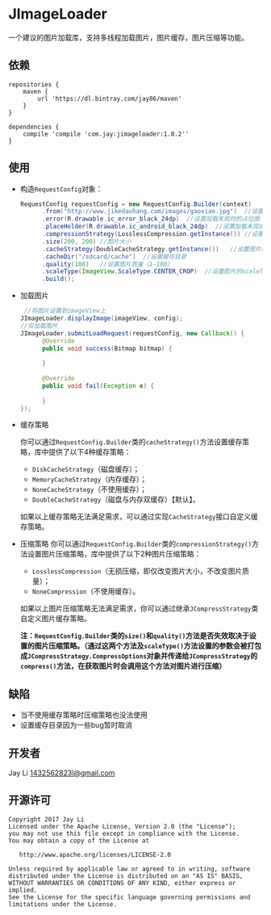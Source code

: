 # JImageLoader
一个建议的图片加载库，支持多线程加载图片，图片缓存，图片压缩等功能。

## 依赖
```Gradle
repositories {
    maven {
        url 'https://dl.bintray.com/jay86/maven'
    }
}

dependencies {
    compile 'compile 'com.jay:jimageloader:1.0.2''
}
```

## 使用
+ 构造```RequestConfig```对象：

  ```Java
  RequestConfig requestConfig = new RequestConfig.Builder(context)
        .from("http://www.jikedaohang.com/images/gaoxiao.jpg")  //设置图片地址
        .error(R.drawable.ic_error_black_24dp)  //设置加载失败时的占位图
        .placeHolder(R.drawable.ic_android_black_24dp)  //设置加载未完成前的占位图
        .compressionStrategy(LosslessCompression.getInstance()) //设置图片压缩策略
        .size(200, 200) //图片大小
        .cacheStrategy(DoubleCacheStrategy.getInstance())   //设置图片缓存策略
        .cacheDir("/sdcard/cache")  //设置缓存目录
        .quality(100)   //设置图片质量（1-100）
        .scaleType(ImageView.ScaleType.CENTER_CROP)  //设置图片的scaleType
        .build();
  ```
  
+ 加载图片

  ```Java
   //将图片设置到imageView上
  JImageLoader.displayImage(imageView, config);
  //仅加载图片
  JImageLoader.submitLoadRequest(requestConfig, new Callback() {
    	@Override
    	public void success(Bitmap bitmap) {
     
    	}
 
    	@Override
    	public void fail(Exception e) {
 
    	}
  });
  ```
  
+ 缓存策略

  你可以通过```RequestConfig.Builder```类的```cacheStrategy()```方法设置缓存策略，库中提供了以下4种缓存策略：
  + ```DiskCacheStrategy```（磁盘缓存）；
  + ```MemoryCacheStrategy```（内存缓存）；
  + ```NoneCacheStrategy```（不使用缓存）；
  + ```DoubleCacheStrategy```（磁盘与内存双缓存）【默认】。

  如果以上缓存策略无法满足需求，可以通过实现```CacheStrategy```接口自定义缓存策略。
  
+ 压缩策略
  你可以通过```RequestConfig.Builder```类的```compressionStrategy()```方法设置图片压缩策略，库中提供了以下2种图片压缩策略：
  + ```LosslessCompression```（无损压缩，即仅改变图片大小，不改变图片质量）；
  + ```NoneCompression```（不使用缓存）。
  
  如果以上图片压缩策略无法满足需求，你可以通过继承```JCompressStrategy```类自定义图片缓存策略。

   **注：```RequestConfig.Builder```类的```size()```和```quality()```方法是否失效取决于设置的图片压缩策略。（通过这两个方法及```scaleType()```方法设置的参数会被打包成```JCompressStrategy.CompressOptions```对象并传递给```JCompressStrategy```的```compress()```方法，在获取图片时会调用这个方法对图片进行压缩）**

## 缺陷
+ 当不使用缓存策略时压缩策略也没法使用
+ 设置缓存目录因为一些bug暂时取消

## 开发者
Jay Li [1432562823l@gmail.com](mailto:1432562823l@gmail.com)

## 开源许可
```
Copyright 2017 Jay Li
Licensed under the Apache License, Version 2.0 (the "License");
you may not use this file except in compliance with the License.
You may obtain a copy of the License at

   http://www.apache.org/licenses/LICENSE-2.0

Unless required by applicable law or agreed to in writing, software
distributed under the License is distributed on an "AS IS" BASIS,
WITHOUT WARRANTIES OR CONDITIONS OF ANY KIND, either express or implied.
See the License for the specific language governing permissions and
limitations under the License.
```
